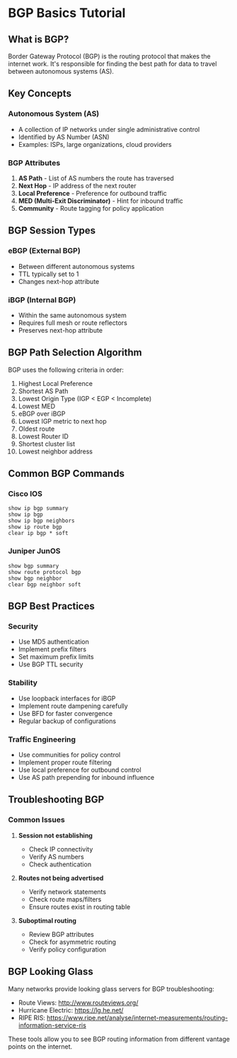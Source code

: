 # BGP Basics Tutorial

## What is BGP?

Border Gateway Protocol (BGP) is the routing protocol that makes the internet work. It's responsible for finding the best path for data to travel between autonomous systems (AS).

## Key Concepts

### Autonomous System (AS)
- A collection of IP networks under single administrative control
- Identified by AS Number (ASN)
- Examples: ISPs, large organizations, cloud providers

### BGP Attributes
1. **AS Path** - List of AS numbers the route has traversed
2. **Next Hop** - IP address of the next router
3. **Local Preference** - Preference for outbound traffic
4. **MED (Multi-Exit Discriminator)** - Hint for inbound traffic
5. **Community** - Route tagging for policy application

## BGP Session Types

### eBGP (External BGP)
- Between different autonomous systems
- TTL typically set to 1
- Changes next-hop attribute

### iBGP (Internal BGP)
- Within the same autonomous system  
- Requires full mesh or route reflectors
- Preserves next-hop attribute

## BGP Path Selection Algorithm

BGP uses the following criteria in order:
1. Highest Local Preference
2. Shortest AS Path
3. Lowest Origin Type (IGP < EGP < Incomplete)
4. Lowest MED
5. eBGP over iBGP
6. Lowest IGP metric to next hop
7. Oldest route
8. Lowest Router ID
9. Shortest cluster list
10. Lowest neighbor address

## Common BGP Commands

### Cisco IOS
```
show ip bgp summary
show ip bgp
show ip bgp neighbors
show ip route bgp
clear ip bgp * soft
```

### Juniper JunOS
```
show bgp summary
show route protocol bgp
show bgp neighbor
clear bgp neighbor soft
```

## BGP Best Practices

### Security
- Use MD5 authentication
- Implement prefix filters
- Set maximum prefix limits
- Use BGP TTL security

### Stability
- Use loopback interfaces for iBGP
- Implement route dampening carefully
- Use BFD for faster convergence
- Regular backup of configurations

### Traffic Engineering
- Use communities for policy control
- Implement proper route filtering
- Use local preference for outbound control
- Use AS path prepending for inbound influence

## Troubleshooting BGP

### Common Issues
1. **Session not establishing**
   - Check IP connectivity
   - Verify AS numbers
   - Check authentication

2. **Routes not being advertised**
   - Verify network statements
   - Check route maps/filters
   - Ensure routes exist in routing table

3. **Suboptimal routing**
   - Review BGP attributes
   - Check for asymmetric routing
   - Verify policy configuration

## BGP Looking Glass

Many networks provide looking glass servers for BGP troubleshooting:
- Route Views: http://www.routeviews.org/
- Hurricane Electric: https://lg.he.net/
- RIPE RIS: https://www.ripe.net/analyse/internet-measurements/routing-information-service-ris

These tools allow you to see BGP routing information from different vantage points on the internet.